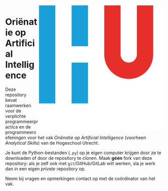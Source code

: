 <img align="right" src="pic/HU.svg" alt="Hogeschool Utrecht">


# Oriënatie op Artificial Intelligence


Deze repository bevat raamwerken voor de verplichte programmeerpractica en de programmeeroefeningen voor het vak *Oriënatie op Artificial Intelligence* (voorheen *Analytical Skills*) van de Hogeschool Utrecht.

Je kunt de Python-bestanden (`.py`) op je eigen computer krijgen door ze te downloaden of door de repository te clonen. Maak **géén** fork van deze repository: als je zelf ook met `git`/GitHub/GitLab wilt werken, sla je werk dan in een eigen _private_ repository op.

Neem bij vragen en opmerkingen contact op met de coördinator van het vak.
